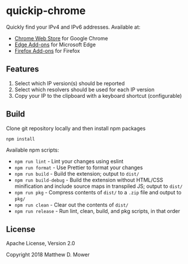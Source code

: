 # quickip-chrome

Quickly find your IPv4 and IPv6 addresses. Available at:

- [Chrome Web Store](https://chrome.google.com/webstore/detail/quickip/fminocopafmpcihgnilcacgjpcppacfn) for Google Chrome
- [Edge Add-ons](https://microsoftedge.microsoft.com/addons/detail/quickip/dlkccijfhgebpigilcjllgbaiedopifj) for Microsoft Edge
- [Firefox Add-ons](https://addons.mozilla.org/firefox/addon/quickip/) for Firefox

## Features

1. Select which IP version(s) should be reported
1. Select which resolvers should be used for each IP version
1. Copy your IP to the clipboard with a keyboard shortcut (configurable)

## Build

Clone git repository locally and then install npm packages

```
npm install
```

Available npm scripts:

- `npm run lint` - Lint your changes using eslint
- `npm run format` - Use Prettier to format your changes
- `npm run build` - Build the extension; output to `dist/`
- `npm run build-debug` - Build the extension without HTML/CSS minification and include source maps in transpiled JS; output to `dist/`
- `npm run pkg` - Compress contents of `dist/` to a `.zip` file and output to `pkg/`
- `npm run clean` - Clear out the contents of `dist/`
- `npm run release` - Run lint, clean, build, and pkg scripts, in that order

## License

Apache License, Version 2.0

Copyright 2018 Matthew D. Mower
